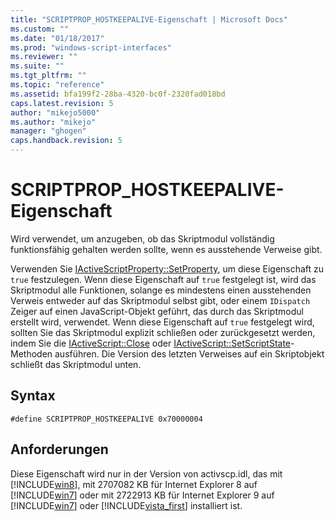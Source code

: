 ```yaml
---
title: "SCRIPTPROP_HOSTKEEPALIVE-Eigenschaft | Microsoft Docs"
ms.custom: ""
ms.date: "01/18/2017"
ms.prod: "windows-script-interfaces"
ms.reviewer: ""
ms.suite: ""
ms.tgt_pltfrm: ""
ms.topic: "reference"
ms.assetid: bfa199f2-28ba-4320-bc0f-2320fad018bd
caps.latest.revision: 5
author: "mikejo5000"
ms.author: "mikejo"
manager: "ghogen"
caps.handback.revision: 5
---
```

# SCRIPTPROP_HOSTKEEPALIVE-Eigenschaft
Wird verwendet, um anzugeben, ob das Skriptmodul vollständig funktionsfähig gehalten werden sollte, wenn es ausstehende Verweise gibt.  
  
 Verwenden Sie [IActiveScriptProperty::SetProperty](../../winscript/reference/iactivescriptproperty-setproperty.md), um diese Eigenschaft zu `true` festzulegen.  Wenn diese Eigenschaft auf `true` festgelegt ist, wird das Skriptmodul alle Funktionen, solange es mindestens einen ausstehenden Verweis entweder auf das Skriptmodul selbst gibt, oder einem `IDispatch` Zeiger auf einen JavaScript\-Objekt geführt, das durch das Skriptmodul erstellt wird, verwendet.  Wenn diese Eigenschaft auf `true` festgelegt wird, sollten Sie das Skriptmodul explizit schließen oder zurückgesetzt werden, indem Sie die [IActiveScript::Close](../../winscript/reference/iactivescript-close.md) oder [IActiveScript::SetScriptState](../../winscript/reference/iactivescript-setscriptstate.md)\-Methoden ausführen.  Die Version des letzten Verweises auf ein Skriptobjekt schließt das Skriptmodul unten.  
  
## Syntax  
  
```  
#define SCRIPTPROP_HOSTKEEPALIVE 0x70000004  
```  
  
## Anforderungen  
 Diese Eigenschaft wird nur in der Version von activscp.idl, das mit [!INCLUDE[win8](../../includes/win8-md.md)], mit 2707082 KB für Internet Explorer 8 auf [!INCLUDE[win7](../../includes/win7-md.md)] oder mit 2722913 KB für Internet Explorer 9 auf [!INCLUDE[win7](../../includes/win7-md.md)] oder [!INCLUDE[vista_first](../../includes/vista-first-md.md)] installiert ist.